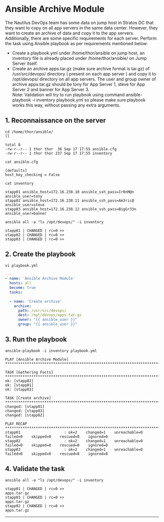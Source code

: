 # Ansible Archive Module

The Nautilus DevOps team has some data on jump host in Stratos DC that they want to copy on all app servers in the same data center. However, they want to create an archive of data and copy it to the app servers. Additionally, there are some specific requirements for each server. Perform the task using Ansible playbook as per requirements mentioned below:  
- Create a playbook.yml under /home/thor/ansible on jump host, an inventory file is already placed under /home/thor/ansible/ on Jump Server itself.
- Create an archive apps.tar.gz (make sure archive format is tar.gz) of /usr/src/devops/ directory ( present on each app server ) and copy it to /opt/devops/ directory on all app servers. The user and group owner of archive apps.tar.gz should be tony for App Server 1, steve for App Server 2 and banner for App Server 3.  
Note: Validation will try to run playbook using command ansible-playbook -i inventory playbook.yml so please make sure playbook works this way, without passing any extra arguments.  


## 1. Reconnaissance on the server
`cd /home/thor/ansible/`  
`ll`  
```console
total 8
-rw-r--r-- 1 thor thor  36 Sep 17 17:55 ansible.cfg
-rw-r--r-- 1 thor thor 237 Sep 17 17:55 inventory
```

`cat ansible.cfg`  
```console
[defaults]
host_key_checking = False
```

`cat inventory`  
```console
stapp01 ansible_host=172.16.238.10 ansible_ssh_pass=Ir0nM@n ansible_user=tony
stapp02 ansible_host=172.16.238.11 ansible_ssh_pass=Am3ric@ ansible_user=steve
stapp03 ansible_host=172.16.238.12 ansible_ssh_pass=BigGr33n ansible_user=banner
```

`ansible all -a "ls /opt/devops/" -i inventory`  
```ansible
stapp01 | CHANGED | rc=0 >>
stapp02 | CHANGED | rc=0 >>
stapp03 | CHANGED | rc=0 >>
```


## 2. Create the playbook
`vi playbook.yml`  

```yaml
---
- name: 'Ansible Archive Module'
  hosts: all
  become: true
  tasks:
  
  - name: 'Create archive'
    archive:
      path: /usr/src/devops/
      dest: /opt/devops/apps.tar.gz
      owner: "{{ ansible_user }}"
      group: "{{ ansible_user }}"
```


## 3. Run the playbook
`ansible-playbook -i inventory playbook.yml`  
```ansible
PLAY [Ansible Archive Module] ***************************************************************************************************************************************************************

TASK [Gathering Facts] **********************************************************************************************************************************************************************
ok: [stapp02]
ok: [stapp01]
ok: [stapp03]

TASK [Create archive] ***********************************************************************************************************************************************************************
changed: [stapp01]
changed: [stapp03]
changed: [stapp02]

PLAY RECAP **********************************************************************************************************************************************************************************
stapp01                    : ok=2    changed=1    unreachable=0    failed=0    skipped=0    rescued=0    ignored=0   
stapp02                    : ok=2    changed=1    unreachable=0    failed=0    skipped=0    rescued=0    ignored=0   
stapp03                    : ok=2    changed=1    unreachable=0    failed=0    skipped=0    rescued=0    ignored=0
```


## 4. Validate the task
`ansible all -a "ls /opt/devops/" -i inventory`  
```ansible
stapp01 | CHANGED | rc=0 >>
apps.tar.gz
stapp03 | CHANGED | rc=0 >>
apps.tar.gz
stapp02 | CHANGED | rc=0 >>
apps.tar.gz
```

---



